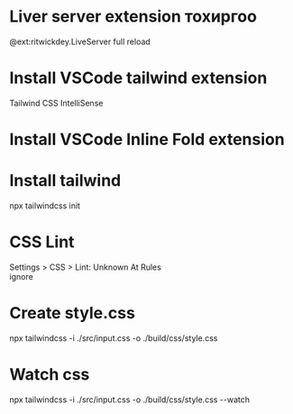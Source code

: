 
# Liver server extension тохиргоо
@ext:ritwickdey.LiveServer full reload<br>

# Install VSCode tailwind extension
Tailwind CSS IntelliSense<br>

# Install VSCode Inline Fold extension

# Install tailwind
npx tailwindcss init<br>

# CSS Lint
Settings > CSS > Lint: Unknown At Rules<br>
ignore<br>

# Create style.css
npx tailwindcss -i ./src/input.css -o ./build/css/style.css<br>

# Watch css
npx tailwindcss -i ./src/input.css -o ./build/css/style.css --watch




#


#